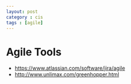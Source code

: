 ```yaml
---
layout: post
category : cis
tags : [agile]
---
```


# Agile Tools

* https://www.atlassian.com/software/jira/agile
* http://www.unlimax.com/greenhopper.html
